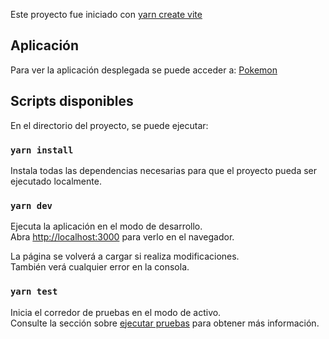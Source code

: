Este proyecto fue iniciado con [yarn create vite](https://github.com/vitejs/vite)

## Aplicación

Para ver la aplicación desplegada se puede acceder a: [Pokemon](https://pokemon-tatiana.netlify.app/)

## Scripts disponibles

En el directorio del proyecto, se puede ejecutar:

### `yarn install`

Instala todas las dependencias necesarias para que el proyecto pueda ser ejecutado localmente.

### `yarn dev`

Ejecuta la aplicación en el modo de desarrollo.<br />
Abra [http://localhost:3000](http://localhost:3000) para verlo en el navegador.

La página se volverá a cargar si realiza modificaciones.<br />
También verá cualquier error en la consola.

### `yarn test`

Inicia el corredor de pruebas en el modo de activo.<br />
Consulte la sección sobre [ejecutar pruebas](https://testing-library.com/docs/react-testing-library/intro/) para obtener más información.
